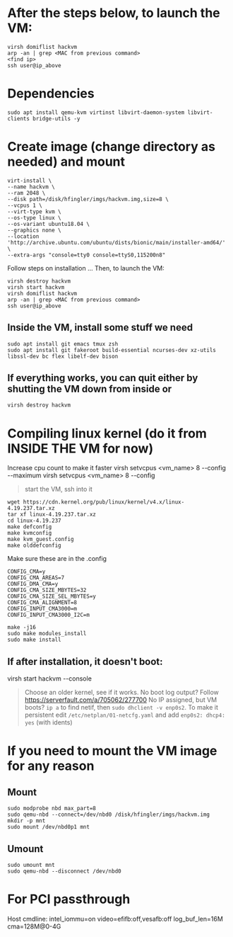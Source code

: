# After the steps below, to launch the VM:

```
virsh domiflist hackvm
arp -an | grep <MAC from previous command>
<find ip>
ssh user@ip_above
```

# Dependencies

`sudo apt install qemu-kvm virtinst libvirt-daemon-system libvirt-clients bridge-utils -y`

# Create image (change directory as needed) and mount

```
virt-install \
--name hackvm \
--ram 2048 \
--disk path=/disk/hfingler/imgs/hackvm.img,size=8 \
--vcpus 1 \
--virt-type kvm \
--os-type linux \
--os-variant ubuntu18.04 \
--graphics none \
--location 'http://archive.ubuntu.com/ubuntu/dists/bionic/main/installer-amd64/' \
--extra-args "console=tty0 console=ttyS0,115200n8"
```

Follow steps on installation ...
Then, to launch the VM:

```
virsh destroy hackvm
virsh start hackvm
virsh domiflist hackvm
arp -an | grep <MAC from previous command>
ssh user@ip_above
```

## Inside the VM, install some stuff we need
```
sudo apt install git emacs tmux zsh
sudo apt install git fakeroot build-essential ncurses-dev xz-utils libssl-dev bc flex libelf-dev bison
```

## If everything works, you can quit either by shutting the VM down from inside or 
`virsh destroy hackvm`


# Compiling linux kernel (do it from INSIDE THE VM for now)

Increase cpu count to make it faster
virsh setvcpus <vm_name> 8 --config --maximum
virsh setvcpus <vm_name> 8 --config

> start the VM, ssh into it
```
wget https://cdn.kernel.org/pub/linux/kernel/v4.x/linux-4.19.237.tar.xz
tar xf linux-4.19.237.tar.xz
cd linux-4.19.237
make defconfig
make kvmconfig
make kvm_guest.config
make olddefconfig
```

Make sure these are in the .config
```
CONFIG_CMA=y
CONFIG_CMA_AREAS=7
CONFIG_DMA_CMA=y
CONFIG_CMA_SIZE_MBYTES=32
CONFIG_CMA_SIZE_SEL_MBYTES=y
CONFIG_CMA_ALIGNMENT=8
CONFIG_INPUT_CMA3000=m
CONFIG_INPUT_CMA3000_I2C=m
```

```
make -j16
sudo make modules_install
sudo make install
```

## If after installation, it doesn't boot:

virsh start hackvm --console

>Choose an older kernel, see if it works.
>No boot log output? Follow https://serverfault.com/a/705062/277700
>No IP assigned, but VM boots? `ip a` to find netif, then `sudo dhclient -v enp0s2`. To make it persistent edit `/etc/netplan/01-netcfg.yaml` and add `enp0s2: dhcp4: yes` (with idents)


# If you need to mount the VM image for any reason

## Mount
```
sudo modprobe nbd max_part=8
sudo qemu-nbd --connect=/dev/nbd0 /disk/hfingler/imgs/hackvm.img
mkdir -p mnt
sudo mount /dev/nbd0p1 mnt
```

## Umount
```
sudo umount mnt
sudo qemu-nbd --disconnect /dev/nbd0
```


# For PCI passthrough

Host cmdline:  intel_iommu=on video=efifb:off,vesafb:off log_buf_len=16M cma=128M@0-4G